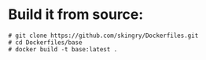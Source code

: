 # Build it from source:

```
# git clone https://github.com/skingry/Dockerfiles.git
# cd Dockerfiles/base
# docker build -t base:latest .
```

